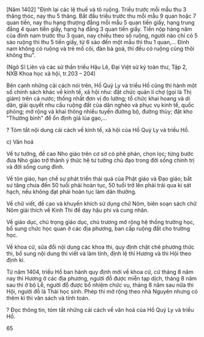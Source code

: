 [Năm 1402] "Định lại các lệ thuế và tô ruộng. Triều trước mỗi mẫu thu 3 thăng thóc, nay thu 5 thăng. Bắt đầu triều trước thu mỗi mẫu 9 quan hoặc 7 quan tiền, nay thu hạng thượng đẳng mỗi mẫu 5 quan tiền giấy, hạng trung đẳng 4 quan tiền giấy, hạng hạ đẳng 3 quan tiền giấy. Tiền nộp hàng năm của đinh nam trước thu 3 quan, nay chiếu theo số ruộng, người nào chỉ có 5 sào ruộng thì thu 5 tiền giấy, từ 6 sào đến một mẫu thì thu 1 quan,... Đinh nam không có ruộng và trẻ mồ côi, đàn bà goá, thì đều có ruộng cũng thôi không thu".

(Ngô Sĩ Liên và các sử thần triều Hậu Lê, Đại Việt sử ký toàn thư, Tập 2, NXB Khoa học xã hội, tr.203 – 204)

Bên cạnh những cải cách nói trên, Hồ Quý Ly và triều Hồ cũng thi hành một số chính sách khác về kinh tế, xã hội như: đặt chức quản lí chợ (gọi là Thị giám) trên cả nước; thống nhất đơn vị đo lường; tổ chức khai hoang và di dân, giải quyết nhu cầu ruộng đất của dân nghèo và phục vụ kinh tế, quốc phòng; mở rộng và khai thông nhiều tuyến đường bộ, đường thủy; đặt kho "Thường bình" để ổn định giá lúa gạo,...

? Tóm tắt nội dung cải cách về kinh tế, xã hội của Hồ Quý Ly và triều Hồ.

c) Văn hoá

Về tư tưởng, đề cao Nho giáo trên cơ sở có phê phán, chọn lọc; từng bước đưa Nho giáo trở thành ý thức hệ tư tưởng chủ đạo trong đời sống chính trị và đời sống cung đình.

Về tôn giáo, hạn chế sự phát triển thái quá của Phật giáo và Đạo giáo; bắt sư tăng chưa đến 50 tuổi phải hoàn tục, 50 tuổi trở lên phải trải qua kì sát hạch, nếu không đạt phải hoàn tục làm dân thường.

Về chữ viết, đề cao và khuyến khích sử dụng chữ Nôm, biên soạn sách chữ Nôm giải thích về Kinh Thi để dạy hậu phi và cung nhân.

Về giáo dục, chú trọng giáo dục, chủ trương mở rộng hệ thống trường học, bổ sung chức học quan ở các địa phương, ban cấp ruộng đất cho trường học.

Về khoa cử, sửa đổi nội dung các khoa thi, quy định chặt chẽ phương thức thi, bổ sung nội dung thi viết và làm tính, định lệ thi Hương và thi Hội theo định kì.

Từ năm 1404, triều Hồ ban hành quy định mới về khoa cử, cứ tháng 8 năm nay thi Hương ở các địa phương, người đỗ được miễn tạp dịch, tháng 8 năm sau thi ở bộ Lễ, người đỗ được bổ nhiệm chức vụ, tháng 8 năm sau nữa thi Hội, người đỗ là Thái học sinh. Phép thi mở rộng theo nhà Nguyên nhưng có thêm kì thi văn sách và tính toán.

? Đọc thông tin, tóm tắt những cải cách về văn hoá của Hồ Quý Ly và triều Hồ.

65